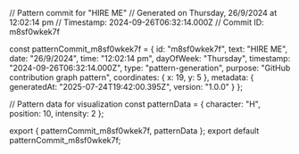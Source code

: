 // Pattern commit for "HIRE ME"
// Generated on Thursday, 26/9/2024 at 12:02:14 pm
// Timestamp: 2024-09-26T06:32:14.000Z
// Commit ID: m8sf0wkek7f

const patternCommit_m8sf0wkek7f = {
  id: "m8sf0wkek7f",
  text: "HIRE ME",
  date: "26/9/2024",
  time: "12:02:14 pm",
  dayOfWeek: "Thursday",
  timestamp: "2024-09-26T06:32:14.000Z",
  type: "pattern-generation",
  purpose: "GitHub contribution graph pattern",
  coordinates: {
    x: 19,
    y: 5
  },
  metadata: {
    generatedAt: "2025-07-24T19:42:00.395Z",
    version: "1.0.0"
  }
};

// Pattern data for visualization
const patternData = {
  character: "H",
  position: 10,
  intensity: 2
};

export { patternCommit_m8sf0wkek7f, patternData };
export default patternCommit_m8sf0wkek7f;
